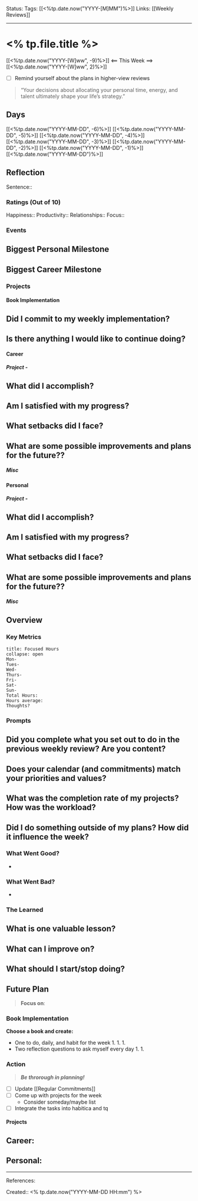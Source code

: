 Status:
Tags: [[<%tp.date.now("YYYY-[M]MM")%>]]
Links: [[Weekly Reviews]]
___
# <% tp.file.title %>
[[<%tp.date.now("YYYY-[W]ww", -9)%>]] <== This Week ==> [[<%tp.date.now("YYYY-[W]ww", 2)%>]]
- [ ] Remind yourself about the plans in higher-view reviews

> “Your decisions about allocating your personal time, energy, and talent ultimately shape your life’s strategy.”
## Days
[[<%tp.date.now("YYYY-MM-DD", -6)%>]]
[[<%tp.date.now("YYYY-MM-DD", -5)%>]]
[[<%tp.date.now("YYYY-MM-DD", -4)%>]]
[[<%tp.date.now("YYYY-MM-DD", -3)%>]]
[[<%tp.date.now("YYYY-MM-DD", -2)%>]]
[[<%tp.date.now("YYYY-MM-DD", -1)%>]]
[[<%tp.date.now("YYYY-MM-DD")%>]]
## Reflection
Sentence:: 
### Ratings (Out of 10)
Happiness:: 
Productivity:: 
Relationships:: 
Focus:: 
### Events
**Biggest Personal Milestone**
- 

**Biggest Career Milestone**
- 
### Projects
#### Book Implementation
**Did I commit to my weekly implementation?**
- 

**Is there anything I would like to continue doing?**
- 
#### Career
##### Project - 
**What did I accomplish?**
- 

**Am I satisfied with my progress?**
- 

**What setbacks did I face?**
- 

**What are some possible improvements and plans for the future??**
- 
##### Misc
#### Personal
##### Project - 
**What did I accomplish?**
- 

**Am I satisfied with my progress?**
- 

**What setbacks did I face?**
- 

**What are some possible improvements and plans for the future??**
- 
##### Misc
## Overview
### Key Metrics
```ad-danger
title: Focused Hours
collapse: open
Mon- 
Tues-
Wed-
Thurs- 
Fri- 
Sat- 
Sun- 
Total Hours:
Hours average: 
Thoughts?
```
### Prompts
**Did you complete what you set out to do in the previous weekly review? Are you content?**
- 

**Does your calendar (and commitments) match your priorities and values?**
- 

**What was the completion rate of my projects? How was the workload?**
- 

**Did I do something outside of my plans? How did it influence the week?**
- 

### What Went Good?
- 
### What Went Bad?
- 
### The Learned
**What is one valuable lesson?**
- 

**What can I improve on?**
- 

**What should I start/stop doing?**
- 

## Future Plan
> **Focus on**: 
### Book Implementation
**Choose a book and create:**
- One to do, daily, and habit for the week
	1. 
	1. 
	1. 
- Two reflection questions to ask myself every day
	1. 
	1. 
### Action
> ***Be throrough in planning!***
- [ ] Update [[Regular Commitments]]
- [ ] Come up with projects for the week
	- Consider someday/maybe list
- [ ] Integrate the tasks into habitica and tq
#### Projects
**Career:**
- 

**Personal:**
- 
___
References:

Created:: <% tp.date.now("YYYY-MM-DD HH:mm") %>